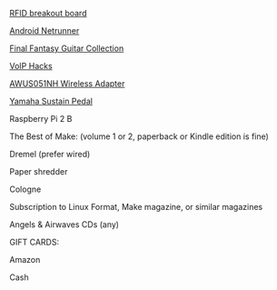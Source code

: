 [RFID breakout board](http://www.adafruit.com/product/364)

[Android Netrunner](www.amazon.com/Android-Netrunner-The-Card-Game/dp/1616614609/)

[Final Fantasy Guitar Collection](http://www.amazon.com/Final-Fantasy-Guitar-Solo-Collection/dp/4285132869/)

[VoIP Hacks](http://www.amazon.com/VoIP-Hacks-Tools-Internet-Telephony-ebook/dp/B002SR2QJG/)

[AWUS051NH Wireless Adapter](http://www.amazon.com/Alfa-AWUS051NH-802-11a-Wireless-9dBi/dp/B003YH1X48)

[Yamaha Sustain Pedal](http://www.amazon.com/Yamaha-FC4-Piano-Style-Sustain/dp/B0002F52EW/)

Raspberry Pi 2 B

The Best of Make: (volume 1 or 2, paperback or Kindle edition is fine)

Dremel (prefer wired)

Paper shredder

Cologne

Subscription to Linux Format, Make magazine, or similar magazines

Angels & Airwaves CDs (any)

GIFT CARDS:

Amazon

Cash

